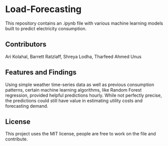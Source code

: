 # Load-Forecasting
This repository contains an .ipynb file with various machine learning models built to predict electricity consumption.

## Contributors
Ari Kolahal, Barrett Ratzlaff, Shreya Lodha, Tharfeed Ahmed Unus

## Features and Findings
Using simple weather time-series data as well as previous consumption patterns, certain machine learning algorithms, like Random Forest regression, provided helpful predictions hourly. While not perfectly precise, the predictions could still have value in estimating utility costs and forecasting demand.

## License
This project uses the MIT license, people are free to work on the file and contribute.

